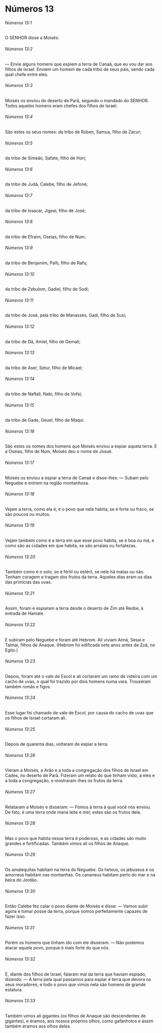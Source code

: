 # Números 13

###### Números 13:1

O SENHOR disse a Moisés:

###### Números 13:2

— Envie alguns homens que espiem a terra de Canaã, que eu vou dar aos filhos de Israel. Enviem um homem de cada tribo de seus pais, sendo cada qual chefe entre eles.

###### Números 13:3

Moisés os enviou do deserto de Parã, segundo o mandado do SENHOR. Todos aqueles homens eram chefes dos filhos de Israel.

###### Números 13:4

São estes os seus nomes: da tribo de Rúben, Samua, filho de Zacur;

###### Números 13:5

da tribo de Simeão, Safate, filho de Hori;

###### Números 13:6

da tribo de Judá, Calebe, filho de Jefoné;

###### Números 13:7

da tribo de Issacar, Jigeal, filho de José;

###### Números 13:8

da tribo de Efraim, Oseias, filho de Num;

###### Números 13:9

da tribo de Benjamim, Palti, filho de Rafu;

###### Números 13:10

da tribo de Zebulom, Gadiel, filho de Sodi;

###### Números 13:11

da tribo de José, pela tribo de Manassés, Gadi, filho de Susi;

###### Números 13:12

da tribo de Dã, Amiel, filho de Gemali;

###### Números 13:13

da tribo de Aser, Setur, filho de Micael;

###### Números 13:14

da tribo de Naftali, Nabi, filho de Vofsi;

###### Números 13:15

da tribo de Gade, Geuel, filho de Maqui.

###### Números 13:16

São estes os nomes dos homens que Moisés enviou a espiar aquela terra. E a Oseias, filho de Num, Moisés deu o nome de Josué.

###### Números 13:17

Moisés os enviou a espiar a terra de Canaã e disse-lhes: — Subam pelo Neguebe e entrem na região montanhosa.

###### Números 13:18

Vejam a terra, como ela é, e o povo que nela habita, se é forte ou fraco, se são poucos ou muitos.

###### Números 13:19

Vejam também como é a terra em que esse povo habita, se é boa ou má, e como são as cidades em que habita, se são arraiais ou fortalezas.

###### Números 13:20

Também como é o solo, se é fértil ou estéril, se nele há matas ou não. Tenham coragem e tragam dos frutos da terra. Aqueles dias eram os dias das primícias das uvas.

###### Números 13:21

Assim, foram e espiaram a terra desde o deserto de Zim até Reobe, à entrada de Hamate.

###### Números 13:22

E subiram pelo Neguebe e foram até Hebrom. Ali viviam Aimã, Sesai e Talmai, filhos de Anaque. (Hebrom foi edificada sete anos antes de Zoã, no Egito.)

###### Números 13:23

Depois, foram até o vale de Escol e ali cortaram um ramo de videira com um cacho de uvas, o qual foi trazido por dois homens numa vara. Trouxeram também romãs e figos.

###### Números 13:24

Esse lugar foi chamado de vale de Escol, por causa do cacho de uvas que os filhos de Israel cortaram ali.

###### Números 13:25

Depois de quarenta dias, voltaram de espiar a terra.

###### Números 13:26

Vieram a Moisés, a Arão e a toda a congregação dos filhos de Israel em Cades, no deserto de Parã. Fizeram um relato do que tinham visto, a eles e a toda a congregação, e mostraram-lhes os frutos da terra.

###### Números 13:27

Relataram a Moisés e disseram: — Fomos à terra à qual você nos enviou. De fato, é uma terra onde mana leite e mel; estes são os frutos dela.

###### Números 13:28

Mas o povo que habita nessa terra é poderoso, e as cidades são muito grandes e fortificadas. Também vimos ali os filhos de Anaque.

###### Números 13:29

Os amalequitas habitam na terra do Neguebe. Os heteus, os jebuseus e os amorreus habitam nas montanhas. Os cananeus habitam perto do mar e na beira do Jordão.

###### Números 13:30

Então Calebe fez calar o povo diante de Moisés e disse: — Vamos subir agora e tomar posse da terra, porque somos perfeitamente capazes de fazer isso.

###### Números 13:31

Porém os homens que tinham ido com ele disseram: — Não podemos atacar aquele povo, porque é mais forte do que nós.

###### Números 13:32

E, diante dos filhos de Israel, falaram mal da terra que haviam espiado, dizendo: — A terra pela qual passamos para espiar é terra que devora os seus moradores; e todo o povo que vimos nela são homens de grande estatura.

###### Números 13:33

Também vimos ali gigantes (os filhos de Anaque são descendentes de gigantes), e éramos, aos nossos próprios olhos, como gafanhotos e assim também éramos aos olhos deles.

